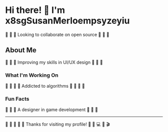 # Hi there! 👋 I'm x8sgSusanMerloempsyzeyiu

🚴 🎰 🎾 Looking to collaborate on open source 🚴 🎰 🎾

## About Me
🏑 🎯 🌟 Improving my skills in UI/UX design 🏑 🎯 🌟

### What I'm Working On
🥊 🎨 🎳 🎺 Addicted to algorithms 🥊 🎨 🎳 🎺

### Fun Facts
🚵 🎯 🎪 A designer in game development 🚵 🎯 🎪

---
🏑 🎨 🥋 🚵 🏏 Thanks for visiting my profile! 🎨 🎸 💻 🎷 🎬
